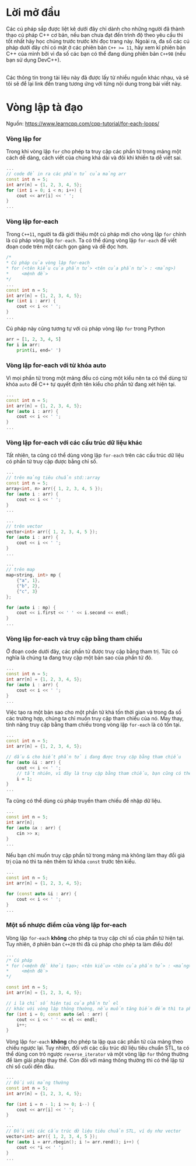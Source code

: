 # Lời mở đầu
Các cú pháp sắp được liệt kê dưới đây chỉ dành cho những người đã thành thạo cú pháp C++ cơ bản, nếu bạn chưa đạt đến trình độ theo yêu cầu thì tốt nhất hãy học chúng trước trước khi đọc trang này. Ngoài ra, đa số các cú pháp dưới đây chỉ có mặt ở các phiên bản `C++ >= 11`, hãy xem kĩ phiên bản C++ của mình bởi vì đa số các bạn có thể đang dùng phiên bản `C++98` (nếu bạn sử dụng DevC++).

<br>
Các thông tin trong tài liệu này đã được lấy từ nhiều nguồn khác nhau, và sẽ tôi sẽ để lại link đến trang tương ứng với từng nội dung trong bài viết này.

# Vòng lập tà đạo
Nguồn: https://www.learncpp.com/cpp-tutorial/for-each-loops/
### Vòng lập for
Trong khi vòng lập `for` cho phép ta truy cập các phần tử trong mảng một cách dễ dàng, cách viết của chúng khá dài và đôi khi khiến ta dễ viết sai.
```cpp
...
// code để in ra các phần tử của mảng arr
const int n = 5;
int arr[n] = {1, 2, 3, 4, 5};
for (int i = 0; i < n; i++) {
    cout << arr[i] << ' ';
}
...
```
### Vòng lập for-each
Trong `C++11`, người ta đã giới thiệu một cú pháp mới cho vòng lập `for` chính là cú pháp vòng lập `for-each`. Ta có thể dùng vòng lập `for-each` để viết đoạn code trên một cách gọn gàng và dễ đọc hơn.
```cpp
/*
* Cú pháp của vòng lập for-each
* for (<tên kiểu của phần tử> <tên của phần tử> : <mảng>)
*     <mệnh đề>
*/
...
const int n = 5;
int arr[n] = {1, 2, 3, 4, 5};
for (int i : arr) {
    cout << i << ' ';
}
...
```
Cú pháp này cũng tương tự với cú pháp vòng lập `for` trong Python
```py
arr = [1, 2, 3, 4, 5]
for i in arr:
    print(i, end=' ')
```
### Vòng lập for-each với từ khóa auto
Vì mọi phần tử trong một mảng đều có cùng một kiểu nên ta có thể dùng từ khóa `auto` để C++ tự quyết định tên kiểu cho phần tử đang xét hiện tại.
```cpp
...
const int n = 5;
int arr[n] = {1, 2, 3, 4, 5};
for (auto i : arr) {
    cout << i << ' ';
}
...
```
### Vòng lập for-each với các cấu trúc dữ liệu khác
Tất nhiên, ta cũng có thể dùng vòng lập `for-each` trên các cấu trúc dữ liệu có phần tử truy cập được bằng chỉ số.
```cpp
...
// trên mảng tiêu chuẩn std::array
const int n = 5;
array<int, n> arr({ 1, 2, 3, 4, 5 });
for (auto i : arr) {
    cout << i << ' ';
} 
...

...
// trên vector
vector<int> arr({ 1, 2, 3, 4, 5 });
for (auto i : arr) {
    cout << i << ' ';
}
...

...
// trên map
map<string, int> mp {
    {"a", 1},
    {"b", 2},
    {"c", 3}
};

for (auto i : mp) {
    cout << i.first << ' ' << i.second << endl;
}
...
```
### Vòng lập for-each và truy cập bằng tham chiếu
Ở đoạn code dưới đây, các phần tử được truy cập bằng tham trị. Tức có nghĩa là chúng ta đang truy cập một bản sao của phần tử đó.
```cpp
...
const int n = 5;
int arr[n] = {1, 2, 3, 4, 5};
for (auto i : arr) {
    cout << i << ' ';
}
...
```
Việc tạo ra một bản sao cho một phần tử khá tốn thời gian và trong đa số các trường hợp, chúng ta chỉ muốn truy cập tham chiếu của nó. May thay, tính năng truy cập bằng tham chiếu trong vòng lập `for-each` là có tồn tại.
```cpp
...
const int n = 5;
int arr[n] = {1, 2, 3, 4, 5};

// dấu & cho biết phần tử i đang được truy cập bằng tham chiếu
for (auto &i : arr) {
    cout << i << ' ';
    // tất nhiên, vì đây là truy cập bằng tham chiếu, bạn cũng có thể trực tiếp thay đổi giá trị của phần tử đó
    i = 1;
}
...
```
Ta cũng có thể dùng cú pháp truyền tham chiếu để nhập dữ liệu.
```cpp
...
const int n = 5;
int arr[n];
for (auto &x : arr) {
    cin >> x;
}
...
```
Nếu bạn chỉ muốn truy cập phần tử trong mảng mà không làm thay đổi giá trị của nó thì ta nên thêm từ khóa `const` trước tên kiểu.
```cpp
...
const int n = 5;
int arr[n] = {1, 2, 3, 4, 5};

for (const auto &i : arr) {
    cout << i << ' ';
}
...
```
### Một số nhược điểm của vòng lập for-each
Vòng lập `for-each` **không** cho phép ta truy cập chỉ số của phần tử hiện tại. Tuy nhiên, ở phiên bản `C++20` thì đã cú pháp cho phép ta làm điều đó!
```cpp
...
/* Cú pháp 
* for (<mệnh đề khởi tạo>; <tên kiểu> <tên của phần tử> : <mảng>)
*     <mệnh đề>
*/

const int n = 5;
int arr[n] = {1, 2, 3, 4, 5};

// i là chỉ số hiện tại của phần tử el
// khác với vòng lập thông thường, nếu muốn tăng biến đếm thì ta phải tăng nó bên trong vòng lập
for (int i = 0; const auto &el : arr) {
    cout << i << ' ' << el << endl;
    i++;
}
```
Vòng lập `for-each` **không** cho phép ta lặp qua các phần tử của mảng theo chiều ngược lại. Tuy nhiên, đối với các cấu trúc dữ liệu tiêu chuẩn STL, ta có thể dùng con trỏ ngược `reverse_iterator` và một vòng lập `for` thông thường để làm giải pháp thay thế. Còn đối với mảng thông thường thì có thể lập từ chỉ số cuối đến đầu.
```cpp
...
// Đối với mảng thường
const int n = 5;
int arr[n] = {1, 2, 3, 4, 5};

for (int i = n - 1; i >= 0; i--) {
    cout << arr[i] << ' ';
}

...
// Đối với các cấu trúc dữ liệu tiêu chuẩn STL, ví dụ như vector
vector<int> arr({ 1, 2, 3, 4, 5 });
for (auto i = arr.rbegin(); i != arr.rend(); i++) {
    cout << *i << ' ';
}
...
```

